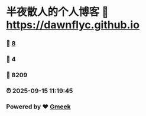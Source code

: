 # 半夜散人的个人博客 :link: https://dawnflyc.github.io 
### :page_facing_up: [8](https://dawnflyc.github.io/tag.html) 
### :speech_balloon: 4 
### :hibiscus: 8209 
### :alarm_clock: 2025-09-15 11:19:45 
### Powered by :heart: [Gmeek](https://github.com/Meekdai/Gmeek)

